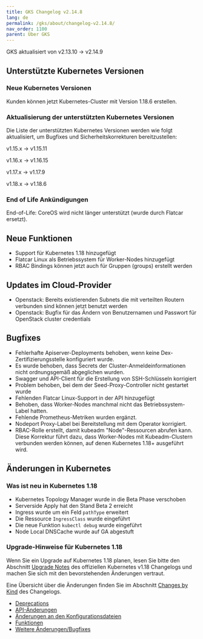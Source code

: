 ```yaml
---
title: GKS Changelog v2.14.8
lang: de
permalink: /gks/about/changelog-v2.14.8/
nav_order: 1100
parent: Über GKS
---
```

<!-- LTeX:  language=de-DE -->

GKS aktualisiert von v2.13.10 → v2.14.9

## Unterstützte Kubernetes Versionen

### Neue Kubernetes Versionen

Kunden können jetzt Kubernetes-Cluster mit Version 1.18.6 erstellen.

### Aktualisierung der unterstützten Kubernetes Versionen

Die Liste der unterstützten Kubernetes Versionen werden wie folgt aktualisiert, um Bugfixes und Sicherheitskorrekturen bereitzustellen:

v1.15.x -> v1.15.11

v1.16.x -> v1.16.15

v1.17.x -> v1.17.9

v1.18.x -> v1.18.6

### End of Life Ankündigungen

End-of-Life: CoreOS wird nicht länger unterstützt (wurde durch Flatcar ersetzt).

## Neue Funktionen

- Support für Kubernetes 1.18 hinzugefügt
- Flatcar Linux als Betriebssystem für Worker-Nodes hinzugefügt
- RBAC Bindings können jetzt auch für Gruppen (groups) erstellt werden

## Updates im Cloud-Provider

- Openstack: Bereits existierenden Subnets die mit verteilten Routern verbunden sind können jetzt benutzt werden
- Openstack: Bugfix für das Ändern von Benutzernamen und Passwort für OpenStack cluster credentials

## Bugfixes

- Fehlerhafte Apiserver-Deployments behoben, wenn keine Dex-Zertifizierungsstelle konfiguriert wurde.
- Es wurde behoben, dass Secrets der Cluster-Anmeldeinformationen nicht ordnungsgemäß abgeglichen wurden.
- Swagger und API-Client für die Erstellung von SSH-Schlüsseln korrigiert
- Problem behoben, bei dem der Seed-Proxy-Controller nicht gestartet wurde
- Fehlenden Flatcar Linux-Support in der API hinzugefügt
- Behoben, dass Worker-Nodes manchmal nicht das Betriebssystem-Label hatten.
- Fehlende Prometheus-Metriken wurden ergänzt.
- Nodeport Proxy-Label bei Bereitstellung mit dem Operator korrigiert.
- RBAC-Rolle erstellt, damit kubeadm "Node"-Ressourcen abrufen kann. Diese Korrektur führt dazu, dass Worker-Nodes mit Kubeadm-Clustern verbunden werden können, auf denen Kubernetes 1.18+ ausgeführt wird.

## Änderungen in Kubernetes

### Was ist neu in Kubernetes 1.18

- Kubernetes Topology Manager wurde in die Beta Phase verschoben 
- Serverside Apply hat den Stand Beta 2 erreicht
- Ingress wurde um ein Feld `pathType` erweitert
- Die Ressource `IngressClass` wurde eingeführt
- Die neue Funktion `kubectl debug` wurde eingeführt
- Node Local DNSCache wurde auf GA abgestuft

### Upgrade-Hinweise für Kubernetes 1.18

Wenn Sie ein Upgrade auf Kubernetes 1.18 planen, lesen Sie bitte den Abschnitt [Upgrade Notes](https://v1-18.docs.kubernetes.io/docs/setup/release/notes/#urgent-upgrade-notes) des offiziellen Kubernetes v1.18 Changelogs und machen Sie sich mit den bevorstehenden Änderungen vertraut.

Eine Übersicht über die Änderungen finden Sie im Abschnitt [Changes by Kind](https://v1-18.docs.kubernetes.io/docs/setup/release/notes/#changes-by-kind) des Changelogs.

* [Deprecations](https://v1-18.docs.kubernetes.io/docs/setup/release/notes/#deprecation)
* [API-Änderungen](https://v1-18.docs.kubernetes.io/docs/setup/release/notes/#api-change)
* [Änderungen an den Konfigurationsdateien](https://v1-18.docs.kubernetes.io/docs/setup/release/notes/#configuration-file-changes)
* [Funktionen](https://v1-18.docs.kubernetes.io/docs/setup/release/notes/#feature)
* [Weitere Änderungen/Bugfixes](https://v1-18.docs.kubernetes.io/docs/setup/release/notes/#other-bug-cleanup-or-flake)
